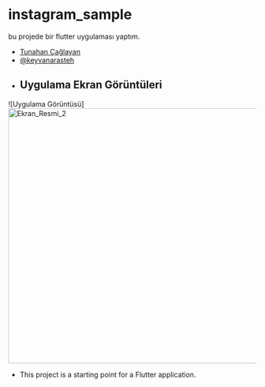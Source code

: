 # instagram_sample

bu projede bir flutter uygulaması yaptım.

- [Tunahan Çağlayan](https://github.com/TunahanCglyn)
- [@keyvanarasteh](https://github.com/keyvanarasteh/keyvanarasteh)
- ## Uygulama Ekran Görüntüleri

![Uygulama Görüntüsü] <img width="517" alt="Ekran_Resmi_2" src="https://github.com/TunahanCglyn/Instagram/assets/149117837/662d7c75-61a8-4a5c-a311-ec16f4e5620e">



- This project is a starting point for a Flutter application.
